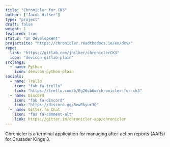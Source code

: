 ```yaml
---
title: "Chronicler for CK3"
author: ["Jacob Hilker"]
type: "project"
draft: false
weight: 1
featured: true
status: "In Development"
projectsite: "https://chronicler.readthedocs.io/en/dev/"
repo:
  link: "https://gitlab.com/jhilker/chroniclerCK3"
  icon: "devicon-gitlab-plain"
srclangs:
  - name: Python
    icon: devicon-python-plain
socials:
  - name: Trello
    icon: "fab fa-trello"
    link: "https://trello.com/b/Eg26cb6w/chronicler-for-ck3"
  - name: Discord
    icon: "fab fa-discord"
    link: "https://discord.gg/SewRkyur3Q"
  - name: Gitter.fm Chat 
    icon: "fas fa-comment-alt"
    link: https://gitter.im/chronicler-app/chronicler
---
```


Chronicler is a terminal application for managing after-action reports (AARs) for Crusader Kings 3.